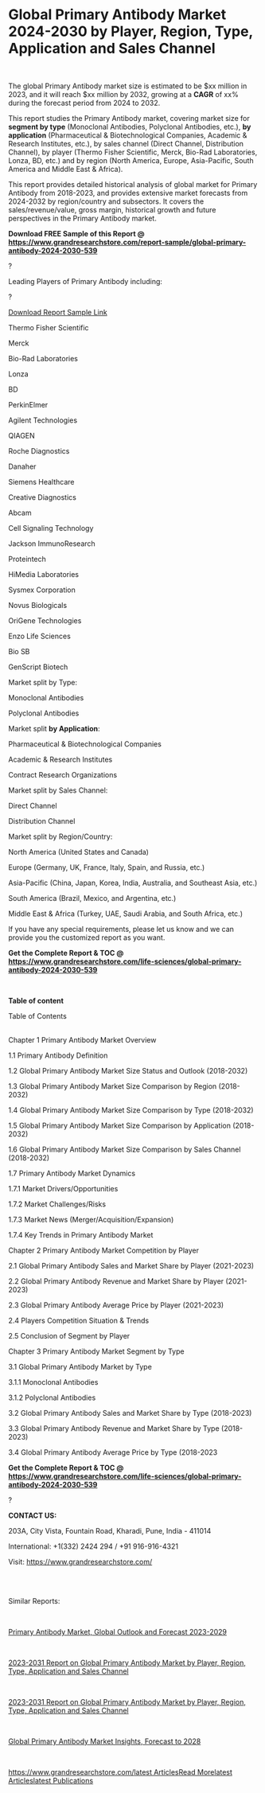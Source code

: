 <h1>Global Primary Antibody Market 2024-2030 by Player, Region, Type, Application and Sales Channel</h1><br/><p>The global Primary Antibody market size is estimated to be $xx million in 2023, and it will reach $xx million by 2032, growing at a <strong>CAGR</strong> of xx% during the forecast period from 2024 to 2032.</p>
 
 
 
 <p>This report studies the Primary Antibody market, covering market size for <strong>segment by type</strong> (Monoclonal Antibodies, Polyclonal Antibodies, etc.), <strong>by application</strong> (Pharmaceutical & Biotechnological Companies, Academic & Research Institutes, etc.), by sales channel (Direct Channel, Distribution Channel), by player (Thermo Fisher Scientific, Merck, Bio-Rad Laboratories, Lonza, BD, etc.) and by region (North America, Europe, Asia-Pacific, South America and Middle East & Africa).</p>
 
 
 
 <p>This report provides detailed historical analysis of global market for Primary Antibody from 2018-2023, and provides extensive market forecasts from 2024-2032 by region/country and subsectors. It covers the sales/revenue/value, gross margin, historical growth and future perspectives in the Primary Antibody market.</p>
 
 
 
 <div><b>Download FREE Sample of this Report @ <a href="https://www.grandresearchstore.com/report-sample/global-primary-antibody-2024-2030-539">https://www.grandresearchstore.com/report-sample/global-primary-antibody-2024-2030-539</a></b></div>
 
 
 
 <p>? </p>
 
 
 
 <p>Leading Players of Primary Antibody including:</p>
 
 
 
 <p>? </p>
 
 
 
 <p><a href="https://www.grandresearchstore.com/mr-admin/report-sample/global-primary-antibody-2024-2030-539">Download Report Sample Link</a></p>
 
 
 
 <p>Thermo Fisher Scientific</p>
 
 
 
 <p>Merck</p>
 
 
 
 <p>Bio-Rad Laboratories</p>
 
 
 
 <p>Lonza</p>
 
 
 
 <p>BD</p>
 
 
 
 <p>PerkinElmer</p>
 
 
 
 <p>Agilent Technologies</p>
 
 
 
 <p>QIAGEN</p>
 
 
 
 <p>Roche Diagnostics</p>
 
 
 
 <p>Danaher</p>
 
 
 
 <p>Siemens Healthcare</p>
 
 
 
 <p>Creative Diagnostics</p>
 
 
 
 <p>Abcam</p>
 
 
 
 <p>Cell Signaling Technology</p>
 
 
 
 <p>Jackson ImmunoResearch</p>
 
 
 
 <p>Proteintech</p>
 
 
 
 <p>HiMedia Laboratories</p>
 
 
 
 <p>Sysmex Corporation</p>
 
 
 
 <p>Novus Biologicals</p>
 
 
 
 <p>OriGene Technologies</p>
 
 
 
 <p>Enzo Life Sciences</p>
 
 
 
 <p>Bio SB</p>
 
 
 
 <p>GenScript Biotech</p>
 
 
 
 <p>Market split by Type:</p>
 
 
 
 <p>Monoclonal Antibodies</p>
 
 
 
 <p>Polyclonal Antibodies</p>
 
 
 
 <p>Market split <strong>by Application</strong>:</p>
 
 
 
 <p>Pharmaceutical & Biotechnological Companies</p>
 
 
 
 <p>Academic & Research Institutes</p>
 
 
 
 <p>Contract Research Organizations</p>
 
 
 
 <p>Market split by Sales Channel:</p>
 
 
 
 <p>Direct Channel</p>
 
 
 
 <p>Distribution Channel</p>
 
 
 
 <p>Market split by Region/Country:</p>
 
 
 
 <p>North America (United States and Canada)</p>
 
 
 
 <p>Europe (Germany, UK, France, Italy, Spain, and Russia, etc.)</p>
 
 
 
 <p>Asia-Pacific (China, Japan, Korea, India, Australia, and Southeast Asia, etc.)</p>
 
 
 
 <p>South America (Brazil, Mexico, and Argentina, etc.)</p>
 
 
 
 <p>Middle East & Africa (Turkey, UAE, Saudi Arabia, and South Africa, etc.)</p>
 
 
 
 <p>If you have any special requirements, please let us know and we can provide you the customized report as you want.</p>
 
 
 
 <div><b>Get the Complete Report & TOC @ <a href="https://www.grandresearchstore.com/life-sciences/global-primary-antibody-2024-2030-539">https://www.grandresearchstore.com/life-sciences/global-primary-antibody-2024-2030-539</a></b></div>
 
 
 
 <p><br />
 
 <b>Table of content</b></p>
 
 
 
 <p>Table of Contents<br />
 
 <br />
 
 Chapter 1 Primary Antibody Market Overview<br />
 
 1.1 Primary Antibody Definition<br />
 
 1.2 Global Primary Antibody Market Size Status and Outlook (2018-2032)<br />
 
 1.3 Global Primary Antibody Market Size Comparison by Region (2018-2032)<br />
 
 1.4 Global Primary Antibody Market Size Comparison by Type (2018-2032)<br />
 
 1.5 Global Primary Antibody Market Size Comparison by Application (2018-2032)<br />
 
 1.6 Global Primary Antibody Market Size Comparison by Sales Channel (2018-2032)<br />
 
 1.7 Primary Antibody Market Dynamics<br />
 
 1.7.1 Market Drivers/Opportunities<br />
 
 1.7.2 Market Challenges/Risks<br />
 
 1.7.3 Market News (Merger/Acquisition/Expansion)<br />
 
 1.7.4 Key Trends in Primary Antibody Market<br />
 
 Chapter 2 Primary Antibody Market Competition by Player<br />
 
 2.1 Global Primary Antibody Sales and Market Share by Player (2021-2023)<br />
 
 2.2 Global Primary Antibody Revenue and Market Share by Player (2021-2023)<br />
 
 2.3 Global Primary Antibody Average Price by Player (2021-2023)<br />
 
 2.4 Players Competition Situation & Trends<br />
 
 2.5 Conclusion of Segment by Player<br />
 
 Chapter 3 Primary Antibody Market Segment by Type<br />
 
 3.1 Global Primary Antibody Market by Type<br />
 
 3.1.1 Monoclonal Antibodies<br />
 
 3.1.2 Polyclonal Antibodies<br />
 
 3.2 Global Primary Antibody Sales and Market Share by Type (2018-2023)<br />
 
 3.3 Global Primary Antibody Revenue and Market Share by Type (2018-2023)<br />
 
 3.4 Global Primary Antibody Average Price by Type (2018-2023</p>
 
 
 
 <div><b>Get the Complete Report & TOC @ <a href="https://www.grandresearchstore.com/life-sciences/global-primary-antibody-2024-2030-539">https://www.grandresearchstore.com/life-sciences/global-primary-antibody-2024-2030-539</a></b></div>
 
 
 
 <p>? </p>
 
 
 
 <p><b>CONTACT US:</b><br />
 
 203A, City Vista, Fountain Road, Kharadi, Pune, India - 411014<br />
 
 International: +1(332) 2424 294 / +91 916-916-4321<br />
 
 Visit: <a href="https://www.grandresearchstore.com/">https://www.grandresearchstore.com/</a><br />
 
 <br />
 
 <br />
 
 Similar Reports:<br />
 
 <br />
 
 <a href="https://www.grandresearchstore.com/life-sciences/global-primary-antibody-forecast-2023-2029-945">Primary Antibody Market, Global Outlook and Forecast 2023-2029</a><br />
 
 <br />
 
 <a href="https://www.grandresearchstore.com/life-sciences/global-on-primary-antibody-2023-2031-474">2023-2031 Report on Global Primary Antibody Market by Player, Region, Type, Application and Sales Channel</a><br />
 
 <br />
 
 <a href="https://www.grandresearchstore.com/life-sciences/global-on-primary-antibody-2023-2031-323">2023-2031 Report on Global Primary Antibody Market by Player, Region, Type, Application and Sales Channel</a><br />
 
 <br />
 
 <a href="https://www.grandresearchstore.com/life-sciences/global-primary-antibody-2028-131">Global Primary Antibody Market Insights, Forecast to 2028</a><br />
 
 <br />
 
 <a href="https://gyeongbokgung.com">https://www.grandresearchstore.com/</a><a href="https://hallyeomaritime.com">latest Articles</a><a href="https://jingwansa.com">Read More</a><a href="https://nguoiviet.jp/">latest Articles</a><a href="https://www.intelmarketresearch.com/">latest Publications</a></p>